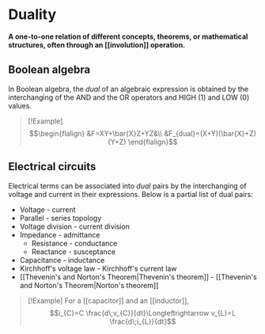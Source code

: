 # Duality
**A one-to-one relation of different concepts, theorems, or mathematical structures, often through an [[involution]] operation.**

## Boolean algebra
In Boolean algebra, the *dual* of an algebraic expression is obtained by the interchanging of the AND and the OR operators and HIGH (1) and LOW (0) values.

> [!Example]
> $$\begin{flalign}
&F=XY+\bar{X}Z+YZ&\\
&F_{dual}=(X+Y)(\bar{X}+Z)(Y+Z)
\end{flalign}$$

## Electrical circuits
Electrical terms can be associated into *dual* pairs by the interchanging of voltage and current in their expressions. Below is a partial list of dual pairs:
- Voltage - current
- Parallel - series topology
- Voltage division - current division
- Impedance - admittance
	- Resistance - conductance
	- Reactance - susceptance
- Capacitance - inductance
- Kirchhoff's voltage law - Kirchhoff's current law
- [[Thevenin's and Norton's Theorem|Thevenin's theorem]] - [[Thevenin's and Norton's Theorem|Norton's theorem]]

> [!Example]
For a [[capacitor]] and an [[inductor]],
> $$i_{C}=C \frac{d\;v_{C}}{dt}\Longleftrightarrow v_{L}=L \frac{d\;i_{L}}{dt}$$